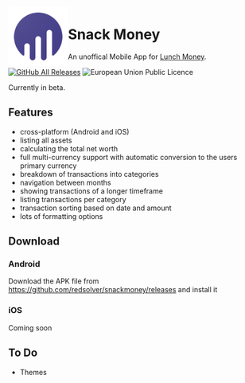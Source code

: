 <img align="left" width="120" height="120" src="https://github.com/redsolver/snackmoney/raw/main/assets/icon/transparent.png" alt="App Icon">

# Snack Money

An unoffical Mobile App for [Lunch Money](https://lunchmoney.app/).

[![GitHub All Releases](https://img.shields.io/github/downloads/redsolver/snackmoney/total?style=for-the-badge)](https://github.com/redsolver/snackmoney/releases)
![European Union Public Licence](https://img.shields.io/github/license/redsolver/snackmoney/noteless?style=for-the-badge)

Currently in beta.

## Features

- cross-platform (Android and iOS)
- listing all assets
- calculating the total net worth
- full multi-currency support with automatic conversion to the users primary currency
- breakdown of transactions into categories
- navigation between months
- showing transactions of a longer timeframe
- listing transactions per category
- transaction sorting based on date and amount
- lots of formatting options

## Download

### Android

Download the APK file from https://github.com/redsolver/snackmoney/releases and install it

### iOS

Coming soon

## To Do

- Themes